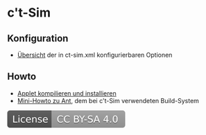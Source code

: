 # c't-Sim

## Konfiguration

* [Übersicht](../SimConfig/SimConfig.md) der in ct-sim.xml konfigurierbaren Optionen

## Howto

* [Applet kompilieren und installieren](../AppletHowto/AppletHowto.md)
* [Mini-Howto zu Ant](../AntMiniHowto/AntMiniHowto.md), dem bei c't-Sim verwendeten Build-System

[![License: CC BY-SA 4.0](../license.svg)](https://creativecommons.org/licenses/by-sa/4.0/)
